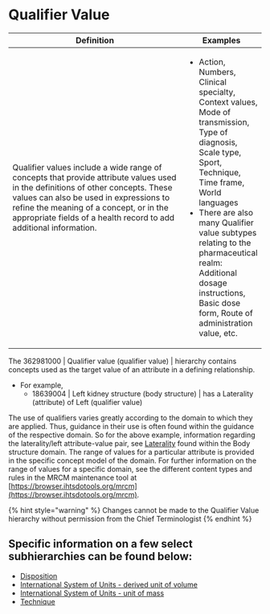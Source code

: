 # Qualifier Value

<table><thead><tr><th width="356.6866455078125">Definition</th><th>Examples</th></tr></thead><tbody><tr><td>Qualifier values include a wide range of concepts that provide attribute values used in the definitions of other concepts. These values can also be used in expressions to refine the meaning of a concept, or in the appropriate fields of a health record to add additional information.</td><td><ul><li>Action, Numbers, Clinical specialty, Context values, Mode of transmission, Type of diagnosis, Scale type, Sport, Technique, Time frame, World languages </li><li>There are also many Qualifier value subtypes relating to the pharmaceutical realm: Additional dosage instructions, Basic dose form, Route of administration value, etc.</li></ul></td></tr></tbody></table>

The 362981000 | Qualifier value (qualifier value) | hierarchy contains concepts used as the target value of an attribute in a defining relationship.

* For example,
  * 18639004 | Left kidney structure (body structure) | has a Laterality (attribute) of Left (qualifier value)

The use of qualifiers varies greatly according to the domain to which they are applied. Thus, guidance in their use is often found within the guidance of the respective domain. So for the above example, information regarding the laterality/left attribute-value pair, see [Laterality](../body-structure/anatomical-concept-model/laterality.md) found within the Body structure domain. The range of values for a particular attribute is provided in the specific concept model of the domain. For further information on the range of values for a specific domain, see the different content types and rules in the MRCM maintenance tool at [https://browser.ihtsdotools.org/mrcm](https://browser.ihtsdotools.org/mrcm).

{% hint style="warning" %}
Changes cannot be made to the Qualifier Value hierarchy without permission from the Chief Terminologist
{% endhint %}

## Specific information on a few select subhierarchies can be found below:

* [Disposition](disposition.md)
* [International System of Units - derived unit of volume](international-system-of-units-derived-unit-of-volume.md)
* [International System of Units - unit of mass](international-system-of-units-unit-of-mass.md)
* [Technique](technique.md)
